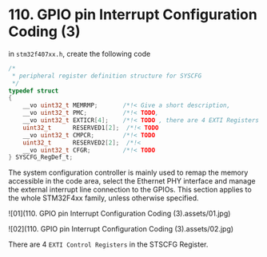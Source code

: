 # 110. GPIO pin Interrupt Configuration Coding (3)



in `stm32f407xx.h`, create the following code

```c
/*
 * peripheral register definition structure for SYSCFG
 */
typedef struct
{
	__vo uint32_t MEMRMP;       /*!< Give a short description,                    Address offset: 0x00      */
	__vo uint32_t PMC;          /*!< TODO,     									  Address offset: 0x04      */
	__vo uint32_t EXTICR[4];    /*!< TODO , there are 4 EXTI Registers			Address offset: 0x08-0x14 */
	uint32_t      RESERVED1[2];  /*!< TODO          							  Reserved, 0x18-0x1C    	*/
	__vo uint32_t CMPCR;        /*!< TODO         								  Address offset: 0x20      */
	uint32_t      RESERVED2[2];  /*!<                                             Reserved, 0x24-0x28 	    */
	__vo uint32_t CFGR;         /*!< TODO                                         Address offset: 0x2C   	*/
} SYSCFG_RegDef_t;

```

The system configuration controller is mainly used to remap the memory accessible in the
code area, select the Ethernet PHY interface and manage the external interrupt line
connection to the GPIOs.
This section applies to the whole STM32F4xx family, unless otherwise specified.

![01](110. GPIO pin Interrupt Configuration Coding (3).assets/01.jpg)

![02](110. GPIO pin Interrupt Configuration Coding (3).assets/02.jpg)

There are 4 `EXTI Control Registers` in the STSCFG Register.

